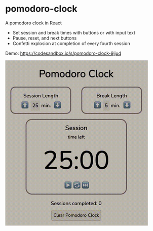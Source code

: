 # pomodoro-clock
A pomodoro clock in React
-  Set session and break times with buttons or with input text
-  Pause, reset, and next buttons
-  Confetti explosion at completion of every fourth session

Demo:  https://codesandbox.io/s/pomodoro-clock-9jjud

![quick demo](https://github.com/NicoleJaneway/pomodoro-clock/blob/main/demo.gif)

